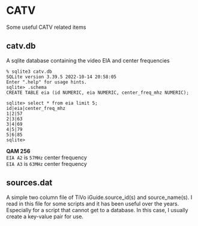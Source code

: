 # CATV
Some useful CATV related items

## catv.db
A sqlite database containing the video EIA and center frequencies

```
% sqlite3 catv.db
SQLite version 3.39.5 2022-10-14 20:58:05
Enter ".help" for usage hints.
sqlite> .schema
CREATE TABLE eia (id NUMERIC, eia NUMERIC, center_freq_mhz NUMERIC);

sqlite> select * from eia limit 5;
id|eia|center_freq_mhz
1|2|57
2|3|63
3|4|69
4|5|79
5|6|85
sqlite> 
```
**QAM 256**<br>
`EIA A2` is `57MHz` center frequency<br>
`EIA A3` is `63MHz` center frequency<br>

## sources.dat
A simple two column file of TiVo iGuide.source_id(s) and source_name(s).  I read in this file for some scripts and it has been useful over the years. Especially for a script that cannot get to a database. In this case, I usually create a key-value pair for use.
